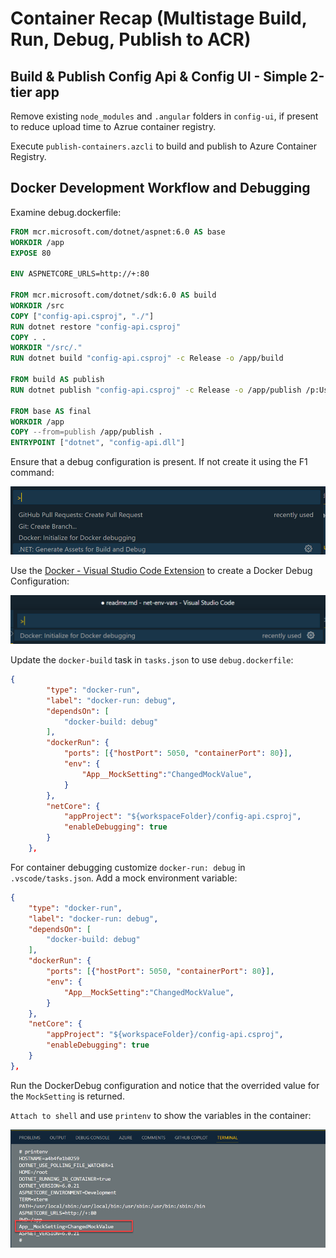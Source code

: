 # Container Recap (Multistage Build, Run, Debug, Publish to ACR)

## Build & Publish Config Api & Config UI - Simple 2-tier app

Remove existing `node_modules` and `.angular` folders in `config-ui`, if present to reduce upload time to Azrue container registry.

Execute `publish-containers.azcli` to build and publish to Azure Container Registry.

## Docker Development Workflow and Debugging

Examine debug.dockerfile:

```dockerfile
FROM mcr.microsoft.com/dotnet/aspnet:6.0 AS base
WORKDIR /app
EXPOSE 80

ENV ASPNETCORE_URLS=http://+:80

FROM mcr.microsoft.com/dotnet/sdk:6.0 AS build
WORKDIR /src
COPY ["config-api.csproj", "./"]
RUN dotnet restore "config-api.csproj"
COPY . .
WORKDIR "/src/."
RUN dotnet build "config-api.csproj" -c Release -o /app/build

FROM build AS publish
RUN dotnet publish "config-api.csproj" -c Release -o /app/publish /p:UseAppHost=false

FROM base AS final
WORKDIR /app
COPY --from=publish /app/publish .
ENTRYPOINT ["dotnet", "config-api.dll"]
```

Ensure that a debug configuration is present. If not create it using the F1 command: 

![generate-assets](_images/generate-assets.png)

Use the [Docker - Visual Studio Code Extension](https://marketplace.visualstudio.com/items?itemName=ms-azuretools.vscode-docker) to create a Docker Debug Configuration:

![docker-ext](_images/docker-ext.png)

Update the `docker-build` task in `tasks.json` to use `debug.dockerfile`:

```json
{
        "type": "docker-run",
        "label": "docker-run: debug",
        "dependsOn": [
            "docker-build: debug"
        ],
        "dockerRun": {
            "ports": [{"hostPort": 5050, "containerPort": 80}],
            "env": {
                "App__MockSetting":"ChangedMockValue",
            }
        },
        "netCore": {
            "appProject": "${workspaceFolder}/config-api.csproj",
            "enableDebugging": true
        }
    },
```

For container debugging customize `docker-run: debug` in `.vscode/tasks.json`. Add a mock environment variable:

```json
{
    "type": "docker-run",
    "label": "docker-run: debug",
    "dependsOn": [
        "docker-build: debug"
    ],
    "dockerRun": {
        "ports": [{"hostPort": 5050, "containerPort": 80}],
        "env": {
            "App__MockSetting":"ChangedMockValue",
        }
    },
    "netCore": {
        "appProject": "${workspaceFolder}/config-api.csproj",
        "enableDebugging": true
    }
},
```

Run the DockerDebug configuration and notice that the overrided value for the `MockSetting` is returned.

`Attach to shell` and use `printenv` to show the variables in the container:

![attach](_images/attach.png)